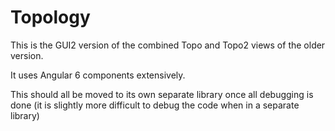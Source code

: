 # Topology

This is the GUI2 version of the combined Topo and Topo2 views of the older version.

It uses Angular 6 components extensively.

This should all be moved to its own separate library once all debugging is done
(it is slightly more difficult to debug the code when in a separate library)